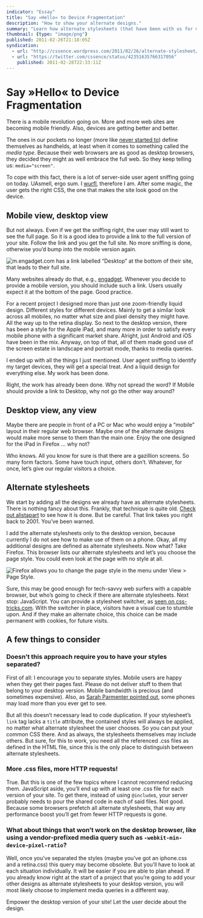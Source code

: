 ```yaml
---
indicator: "Essay"
title: "Say »Hello« to Device Fragmentation"
description: "How to show your alternate designs."
summary: "Learn how alternate stylesheets (that have been with us for many years now) are put to good use today. Websites no longer have just one design, they come with additional designs created for special purposes, such as mobiles phones. Why hide them?"
thumbnail: {type: "image/png"}
published: 2011-02-26T21:18:05Z
syndication:
  - url: "http://cssence.wordpress.com/2011/02/26/alternate-stylesheet/"
  - url: "https://twitter.com/cssence/status/42351635766317056"
    published: 2011-02-28T22:33:11Z
---
```


# Say »Hello« to Device Fragmentation

There is a mobile revolution going on. More and more web sites are becoming mobile friendly. Also, devices are getting better and better.

The ones in our pockets no longer (more like [never started to](http://www.engadget.com/2007/01/09/the-apple-iphone/)) define themselves as handhelds, at least when it comes to something called the _media type_. Because their web browsers are as good as desktop browsers, they decided they might as well embrace the full web. So they keep telling us: `media="screen"`.

To cope with this fact, there is a lot of server-side user agent sniffing going on today. UAsmell, <span lang="la">ergo sum.</span> I [wurfl](http://wurfl.sourceforge.net/), therefore I am. After some magic, the user gets the right CSS, the one that makes the site look good on the device.

## Mobile view, desktop view

But not always. Even if we get the sniffing right, the user may still want to see the full page. So it is a good idea to provide a link to the full version of your site. Follow the link and you get the full site. No more sniffing is done, otherwise you’d bump into the mobile version again.

<p><img src="/2011/alternate-stylesheet.engadget-desktop.png" alt="m.engadget.com has a link labelled “Desktop” at the bottom of their site, that leads to their full site."></p><!-- Link at m.engadget.com, leading to their full site -->

Many websites already do that, e.g., [engadget](http://m.engadget.com/). Whenever you decide to provide a mobile version, you should include such a link. Users usually expect it at the bottom of the page. Good practice.

For a recent project I designed more than just one zoom-friendly liquid design. Different styles for different devices. Mainly to get a similar look across all mobiles, no matter what size and pixel density they might have. All the way up to the retina display. So next to the desktop version, there has been a style for the Apple iPad, and many more in order to satisfy every mobile phone with a significant market share. Alright, just Android and iOS have been in the mix. Anyway, on top of that, all of them made good use of the screen estate in landscape and portrait mode, thanks to media queries.

I ended up with all the things I just mentioned. User agent sniffing to identify my target devices, they will get a special treat. And a liquid design for everything else. My work has been done.

Right, the work has already been done. Why not spread the word? If Mobile should provide a link to Desktop, why not go the other way around?

## Desktop view, any view

Maybe there are people in front of a PC or Mac who would enjoy a “mobile” layout in their regular web browser. Maybe one of the alternate designs would make more sense to them than the main one. Enjoy the one designed for the iPad in Firefox … why not?

Who knows. All you know for sure is that there are a gazillion screens. So many form factors. Some have touch input, others don’t. Whatever, for once, let’s give our regular visitors a choice.

## Alternate stylesheets

We start by adding all the designs we already have as alternate stylesheets. There is nothing fancy about this. Frankly, that technique is quite old. [Check out alistapart](http://www.alistapart.com/articles/alternate/) to see how it is done. But be careful. That link takes you right back to 2001. You’ve been warned.

I add the alternate stylesheets only to the desktop version, because currently I do not see how to make use of them on a phone. Okay, all my additional designs are defined as alternate stylesheets. Now what? Take Firefox. This browser lists our alternate stylesheets and let’s you choose the page style. You could even look at the page with no style at all.

<p><img src="/2011/alternate-stylesheet.firefox-page-style.png" alt="Firefox allows you to change the page style in the menu under View &gt; Page Style."></p>

Sure, this may be good enough for tech-savvy web surfers with a capable browser, but who’s going to check if there are alternate stylesheets. Next stop: JavaScript. You can provide a stylesheet switcher, as [seen on css-tricks.com](http://css-tricks.com/examples/AlternateStyleSheets). With the switcher in place, visitors have a visual cue to stumble upon. And if they make an alternate choice, this choice can be made permanent with cookies, for future visits.

## A few things to consider

### Doesn’t this approach require you to have your styles separated?

First of all: I encourage you to separate styles. Mobile users are happy when they get their pages fast. Please do not deliver stuff to them that belong to your desktop version. Mobile bandwidth is precious (and sometimes expensive). Also, as [Sarah Parmenter pointed out](http://24ways.org/2010/life-beyond-media-queries), some phones may load more than you ever get to see.

But all this doesn’t necessary lead to code duplication. If your stylesheet’s `link` tag lacks a `title` attribute, the contained styles will always be applied, no matter what alternate stylesheet the user chooses. So you can put your common CSS there. And as always, the stylesheets themselves may include others. But sure, for this to work, you need all the referenced .css files as defined in the HTML file, since this is the only place to distinguish between alternate stylesheets.

### More .css files, more HTTP requests!

True. But this is one of the few topics where I cannot recommend reducing them. JavaScript aside, you’ll end up with at least one .css file for each version of your site. To get there, instead of using `@include`s, your server probably needs to pour the shared code in each of said files. Not good. Because some browsers prefetch all alternate stylesheets, that way any performance boost you’ll get from fewer HTTP requests is gone.

### What about things that won’t work on the desktop browser, like using a vendor-prefixed media query such as `-webkit-min-device-pixel-ratio`?

Well, once you’ve separated the styles (maybe you’ve got an iphone.css and a retina.css) this query may become obsolete. But you’ll have to look at each situation individually. It will be easier if you are able to plan ahead. If you already know right at the start of a project that you’re going to add your other designs as alternate stylesheets to your desktop version, you will most likely choose to implement media queries in a different way.

Empower the desktop version of your site! Let the user decide about the design.
